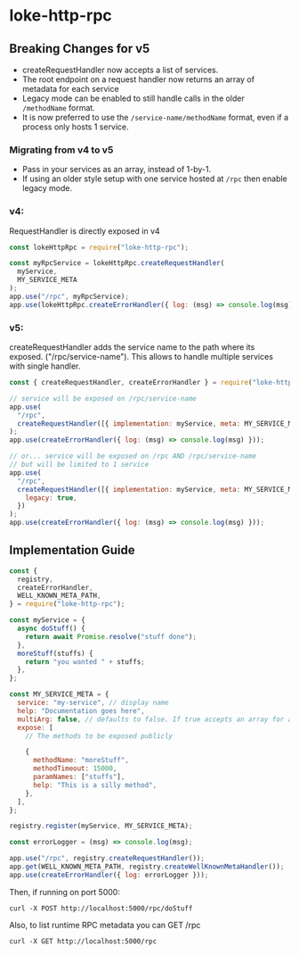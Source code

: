 # loke-http-rpc

## Breaking Changes for v5

- createRequestHandler now accepts a list of services.
- The root endpoint on a request handler now returns an array of metadata for each service
- Legacy mode can be enabled to still handle calls in the older `/methodName` format.
- It is now preferred to use the `/service-name/methodName` format, even if a process only hosts 1 service.

### Migrating from v4 to v5

- Pass in your services as an array, instead of 1-by-1.
- If using an older style setup with one service hosted at `/rpc` then enable legacy mode.

### v4:

RequestHandler is directly exposed in v4

```js
const lokeHttpRpc = require("loke-http-rpc");

const myRpcService = lokeHttpRpc.createRequestHandler(
  myService,
  MY_SERVICE_META
);
app.use("/rpc", myRpcService);
app.use(lokeHttpRpc.createErrorHandler({ log: (msg) => console.log(msg) }));
```

### v5:

createRequestHandler adds the service name to the path where its exposed. ("/rpc/service-name"). This allows to handle multiple services with single handler.

```js
const { createRequestHandler, createErrorHandler } = require("loke-http-rpc");

// service will be exposed on /rpc/service-name
app.use(
  "/rpc",
  createRequestHandler([{ implementation: myService, meta: MY_SERVICE_META }])
);
app.use(createErrorHandler({ log: (msg) => console.log(msg) }));

// or... service will be exposed on /rpc AND /rpc/service-name
// but will be limited to 1 service
app.use(
  "/rpc",
  createRequestHandler([{ implementation: myService, meta: MY_SERVICE_META }], {
    legacy: true,
  })
);
app.use(createErrorHandler({ log: (msg) => console.log(msg) }));
```

## Implementation Guide

```js
const {
  registry,
  createErrorHandler,
  WELL_KNOWN_META_PATH,
} = require("loke-http-rpc");

const myService = {
  async doStuff() {
    return await Promise.resolve("stuff done");
  },
  moreStuff(stuffs) {
    return "you wanted " + stuffs;
  },
};

const MY_SERVICE_META = {
  service: "my-service", // display name
  help: "Documentation goes here",
  multiArg: false, // defaults to false. If true accepts an array for arguments, if false an array will be assumed to be the first (and only) argument.
  expose: [
    // The methods to be exposed publicly

    {
      methodName: "moreStuff",
      methodTimeout: 15000,
      paramNames: ["stuffs"],
      help: "This is a silly method",
    },
  ],
};

registry.register(myService, MY_SERVICE_META);

const errorLogger = (msg) => console.log(msg);

app.use("/rpc", registry.createRequestHandler());
app.get(WELL_KNOWN_META_PATH, registry.createWellKnownMetaHandler());
app.use(createErrorHandler({ log: errorLogger }));
```

Then, if running on port 5000:

```
curl -X POST http://localhost:5000/rpc/doStuff
```

Also, to list runtime RPC metadata you can GET /rpc

```
curl -X GET http://localhost:5000/rpc
```
